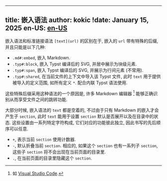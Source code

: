 
---
title: 嵌入语法
author: kokic
!date: January 15, 2025
en-US: [en-US](/tutorials/embed-syntax-en-US.md)
---

嵌入语法和标准链接语法 `[text](url)` 的区别在于, 嵌入的 `url` 带有特殊的后缀, 并且只能是以下几种: 

- `.md#:embed`, 嵌入 Markdown. 
- `.typ#:block`, 嵌入 Typst 编译后的 SVG, 并居中展示为块级元素. 
- `.typ#:span`, 嵌入 Typst 编译后的 SVG, 并展示为行间元素 (不常用). 
- `.typ#:shared`, 在当前文件的上下文中导入该 Typst 文件, 此时 `text` 用于提供被导入的定义范围, 如所有定义 `*`. 配合内联 Typst 语法使用. 

这些特殊后缀采用这种语法的一个原因是, 许多 Markdown 编辑器 [^markdown-editor] 能够正确识别从而享受文件之间的跳转功能. 

大部分时候, 嵌入语法的 `text` 都是空着的, 不过由于只有 Markdown 的嵌入才会产生子 `section`, 此时 `text` 能用于设置 `section` 默认是否展开以及在目录中的状态. 这些设置由一系列特定字符构成, 它们对应的功能彼此独立, 因此书写的先后顺序可以任意.

- `+`, 表示当前 `section` 使用计数器. 
- `-`, 默认折叠当前 `section`. 相应的, 如果这个 `section` 也有一系列子 `section`, 这些子 `section` 将不会出现在当前页面的目录里. 
- `.`, 在当前页面的目录里隐藏这个 `section`. 

[^markdown-editor]: 如 [Visual Studio Code](https://code.visualstudio.com). 
